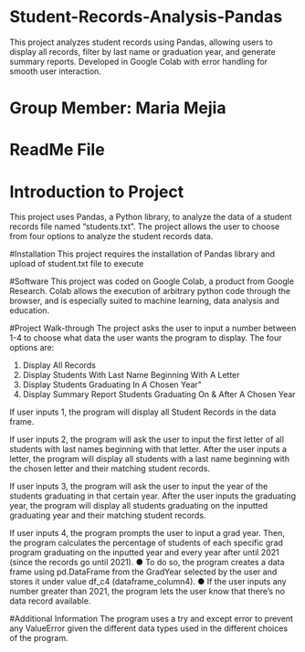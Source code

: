 # Student-Records-Analysis-Pandas
This project analyzes student records using Pandas, allowing users to display all records, filter by last name or graduation year, and generate summary reports. Developed in Google Colab with error handling for smooth user interaction.
# Group Member: Maria Mejia  
# ReadMe File 

# Introduction to Project 
This project uses Pandas, a Python library, to analyze the data of a student records file named “students.txt”. The project allows the user to choose from four options to analyze the student records data. 

#Installation
This project requires the installation of Pandas library and upload of student.txt file to execute 

#Software 
This project was coded on Google Colab, a product from Google Research. Colab allows the execution of arbitrary python code through the browser, and is especially suited to machine learning, data analysis and education.

#Project Walk-through 
The project asks the user to input a number between 1-4 to choose what data the user wants the program to display. The four options are: 
1. Display All Records
2. Display Students With Last Name Beginning With A Letter
3. Display Students Graduating In A Chosen Year"
4. Display Summary Report Students Graduating On & After A Chosen Year

If user inputs 1, the program will display all Student Records in the data frame.

If user inputs 2, the program will ask the user to input the first letter of all students with last names beginning with that letter. After the user inputs a letter, the program will display all students with a last name beginning with the chosen letter and their matching student records. 

If user inputs 3, the program will ask the user to input the year of the students graduating in that certain year. After the user inputs the graduating year, the program will display all students graduating on the inputted graduating year and their matching student records.

If user inputs 4, the program prompts the user to input a grad year. Then, the program calculates the percentage of students of each specific grad program graduating on the inputted year and every year after until 2021 (since the records go until 2021). 
●	To do so, the program creates a data frame using pd.DataFrame from the GradYear selected by the user and stores it under value df_c4 (dataframe_column4).
●	If the user inputs any number greater than 2021, the program lets the user know that there’s no data record available. 

#Additional Information 
The program uses a try and except error to prevent any ValueError given the different data types used in the different choices of the program. 
